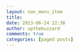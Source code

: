 ```yaml
---
layout: nav_menu_item
title: 
date: 2013-06-24 22:38
author: upthebuzzard
comments: true
categories: [paged posts]
---
```

 
